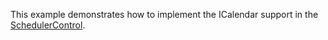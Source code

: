 This example demonstrates how to implement the ICalendar support in the <a href="https://docs.devexpress.com/WPF/114881/controls-and-libraries/scheduler">SchedulerControl</a>.
